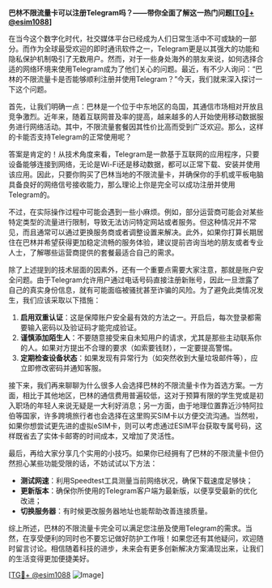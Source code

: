 **巴林不限流量卡可以注册Telegram吗？——带你全面了解这一热门问题[[TG💪+ @esim1088](https://t.me/s/esim1088)]**

在当今这个数字化时代，社交媒体平台已经成为人们日常生活中不可或缺的一部分。而作为全球最受欢迎的即时通讯软件之一，Telegram更是以其强大的功能和隐私保护机制吸引了无数用户。然而，对于一些身处海外的朋友来说，如何选择合适的网络环境来使用Telegram成为了他们关心的问题。最近，有不少人询问：“巴林的不限流量卡是否能够顺利注册并使用Telegram？”今天，我们就来深入探讨一下这个问题。

首先，让我们明确一点：巴林是一个位于中东地区的岛国，其通信市场相对开放且竞争激烈。近年来，随着互联网普及率的提高，越来越多的人开始使用移动数据服务进行网络活动。其中，不限流量套餐因其性价比高而受到广泛欢迎。那么，这样的卡能否支持Telegram的正常使用呢？

答案是肯定的！从技术角度来看，Telegram是一款基于互联网的应用程序，只要设备能够连接到网络，无论是Wi-Fi还是移动数据，都可以正常下载、安装并使用该应用。因此，只要你购买了巴林当地的不限流量卡，并确保你的手机或平板电脑具备良好的网络信号接收能力，那么理论上你是完全可以成功注册并使用Telegram的。

不过，在实际操作过程中可能会遇到一些小麻烦。例如，部分运营商可能会对某些特定类型的流量进行限制，导致无法访问特定网站或者服务。但这种情况并不常见，而且通常可以通过更换服务商或者调整设置来解决。此外，如果你打算长期居住在巴林并希望获得更加稳定流畅的服务体验，建议提前咨询当地的朋友或者专业人士，了解哪些运营商提供的套餐最适合自己的需求。

除了上述提到的技术层面的因素外，还有一个重要点需要大家注意，那就是账户安全问题。由于Telegram允许用户通过电话号码直接注册新账号，因此一旦泄露了自己的真实身份信息，就有可能面临被骚扰甚至诈骗的风险。为了避免此类情况发生，我们应该采取以下措施：

1. **启用双重认证**：这是保障账户安全最有效的方法之一。开启后，每次登录都需要输入密码以及验证码才能完成验证。
2. **谨慎添加陌生人**：不要随意接受来自未知用户的请求，尤其是那些主动联系你的人。如果对方提出不合理的要求（如索要钱财），一定要提高警惕。
3. **定期检查设备状态**：如果发现有异常行为（如突然收到大量垃圾邮件等），应立即修改密码并通知客服。

接下来，我们再来聊聊为什么很多人会选择巴林的不限流量卡作为首选方案。一方面，相比于其他地区，巴林的通信费用普遍较低，这对于预算有限的学生党或是初入职场的年轻人来说无疑是一大利好消息；另一方面，由于地理位置靠近沙特阿拉伯等国家，许多跨境旅行者也会选择在这里购买SIM卡以方便交流沟通。当然啦，如果你想尝试更先进的虚拟eSIM卡，则可以考虑通过ESIM平台获取专属号码，这样既省去了实体卡邮寄的时间成本，又增加了灵活性。

最后，再给大家分享几个实用的小技巧。如果你已经拥有了巴林的不限流量卡但仍然担心某些功能受限的话，不妨试试以下方法：
- **测试网速**：利用Speedtest工具测量当前网络状况，确保下载速度足够快；
- **更新版本**：确保你所使用的Telegram客户端为最新版，以便享受最新的优化改进；
- **切换服务器**：有时候更改服务器地址也能帮助改善连接质量。

综上所述，巴林的不限流量卡完全可以满足您注册及使用Telegram的需求。当然，在享受便利的同时也不要忘记做好防护工作哦！如果您还有其他疑问，欢迎随时留言讨论。相信随着科技的进步，未来会有更多创新解决方案涌现出来，让我们的生活变得更加便捷美好。

[[TG💪+ @esim1088](https://t.me/s/esim1088) ![Image](https://i.postimg.cc/4NQfJmqS/Snipaste-2025-05-13-00-14-12.png)]
